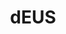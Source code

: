 ---
title: "dEUS"
summary: "Deus is a rock band based in Antwerp, Belgium, whose only continuous members up to the present day are Tom Barman and Klaas Janzoons . The rest of the band's line-up currently consists of drummer Stéphane Misseghers, bassist Alan Gevaert, and guitarist/backing vocalist Mauro Pawlowski."
image: "deus.jpg"
apple_music_artist_url: "https://music.apple.com/gb/artist/deus/13494122"
wikipedia_url: "https://en.wikipedia.org/wiki/Deus_(band)"
---